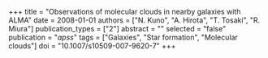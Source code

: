 +++
title = "Observations of molecular clouds in nearby galaxies with ALMA"
date = 2008-01-01
authors = ["N. Kuno", "A. Hirota", "T. Tosaki", "R. Miura"]
publication_types = ["2"]
abstract = ""
selected = "false"
publication = "*apss*"
tags = ["Galaxies", "Star formation", "Molecular clouds"]
doi = "10.1007/s10509-007-9620-7"
+++

